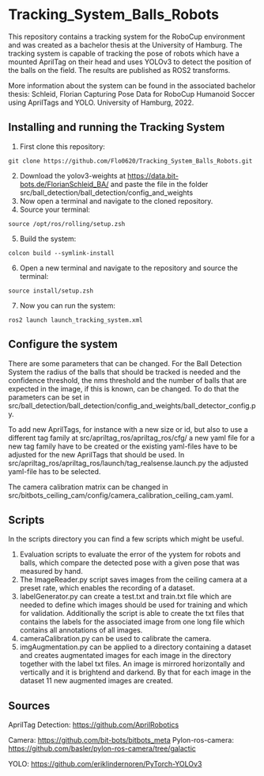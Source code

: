 # Tracking_System_Balls_Robots
This repository contains a tracking system for the RoboCup environment and was created as a bachelor thesis at the University of Hamburg. The tracking system is capable of tracking the pose of robots which have a mounted AprilTag on their head and uses YOLOv3 to detect the position of the balls on the field. The results are published as ROS2 transforms.

More information about the system can be found in the associated bachelor thesis:
Schleid, Florian Capturing Pose Data for RoboCup Humanoid Soccer using AprilTags and YOLO. University of Hamburg, 2022.

## Installing and running the Tracking System
1. First clone this repository:
```
git clone https://github.com/Flo0620/Tracking_System_Balls_Robots.git
```
2. Download the yolov3-weights at https://data.bit-bots.de/FlorianSchleid_BA/ and paste the file in the folder src/ball_detection/ball_detection/config_and_weights
3. Now open a terminal and navigate to the cloned repository.
4. Source your terminal:
```
source /opt/ros/rolling/setup.zsh
```
5. Build the system:
```
colcon build --symlink-install
```
6. Open a new terminal and navigate to the repository and source the terminal:
```
source install/setup.zsh
```
7. Now you can run the system:
```
ros2 launch launch_tracking_system.xml
```

## Configure the system
There are some parameters that can be changed. For the Ball Detection System the radius of the balls that should be tracked is needed and the confidence threshold, the nms threshold and the number of balls that are expected in the image, if this is known, can be changed. To do that the parameters can be set in src/ball_detection/ball_detection/config_and_weights/ball_detector_config.py.

To add new AprilTags, for instance with a new size or id, but also to use a different tag family at src/apriltag_ros/apriltag_ros/cfg/ a new yaml file for a new tag family have to be created or the existing yaml-files have to be adjusted for the new AprilTags that should be used.
In src/apriltag_ros/apriltag_ros/launch/tag_realsense.launch.py the adjusted yaml-file has to be selected. 

The camera calibration matrix can be changed in src/bitbots_ceiling_cam/config/camera_calibration_ceiling_cam.yaml.

## Scripts
In the scripts directory you can find a few scripts which might be useful.
1. Evaluation scripts to evaluate the error of the yystem for robots and balls, which compare the detected pose with a given pose that was measured by hand.
2. The ImageReader.py script saves images from the ceiling camera at a preset rate, which enables the recording of a dataset.
3. labelGenerator.py can create a test.txt and train.txt file which are needed to define which images should be used for training and which for validation. Additionally the script is able to create the txt files that contains the labels for the associated image from one long file which contains all annotations of all images.
4. cameraCalibration.py can be used to calibrate the camera.
5. imgAugmentation.py can be applied to a directory containing a dataset and creates augmentated images for each image in the directory together with the label txt files. An image is mirrored horizontally and vertically and it is brightend and darkend. By that for each image in the dataset 11 new augmented images are created.

## Sources
AprilTag Detection: https://github.com/AprilRobotics

Camera: https://github.com/bit-bots/bitbots_meta
Pylon-ros-camera: https://github.com/basler/pylon-ros-camera/tree/galactic

YOLO: https://github.com/eriklindernoren/PyTorch-YOLOv3
